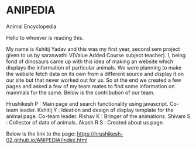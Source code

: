 # ANIPEDIA
Animal Encyclopedia

Hello to whoever is reading this.

My name is Kshitij Yadav and this was my first year, second sem project given to us by saraswathi V(Value Added Course subject teacher). I, being fond of dinosaurs came up with this idea of making an website which displays the information of particular animals. We were planning to make the website fetch data on its own from a different source and display it on our site but that never worked out for us. So at the end we created a few pages and asked a few of my team mates to find some information on mammals for the same. Below is the contribution of our team.

Hrushikesh P : Main page and search functionality using javascript. Co-team leader.
Kshitij Y    : Ideation and design of display template for the animal page. Co-team leader.
Rishav K     : Bringer of the animations.
Shivam S     : Collector of data of animals.
Akash R S    : Created about us page. 
 
Below is the link to the page:
  https://hrushikesh-02.github.io/ANIPEDIA/index.html

